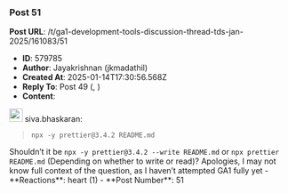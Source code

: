 ### Post 51
**Post URL**: /t/ga1-development-tools-discussion-thread-tds-jan-2025/161083/51
- **ID**: 579785
- **Author**: Jayakrishnan (jkmadathil)
- **Created At**: 2025-01-14T17:30:56.568Z
- **Reply To**: Post 49 (, )
- **Content**:  
  <aside class="quote group-ds-students" data-username="siva.bhaskaran" data-post="49" data-topic="161083">
<div class="title">
<div class="quote-controls"></div>
<img loading="lazy" alt="" width="24" height="24" src="https://dub1.discourse-cdn.com/flex013/user_avatar/discourse.onlinedegree.iitm.ac.in/siva.bhaskaran/48/12463_2.png" class="avatar"> siva.bhaskaran:</div>
<blockquote>
<code>npx -y prettier@3.4.2 README.md</code>
</blockquote>
</aside>
Shouldn’t it be <code>npx -y prettier@3.4.2 --write README.md</code> or <code>npx prettier README.md</code> (Depending on whether to write or read)?
Apologies, I may not know full context of the question, as I haven’t attempted GA1 fully yet
- **Reactions**: heart (1)
- **Post Number**: 51

